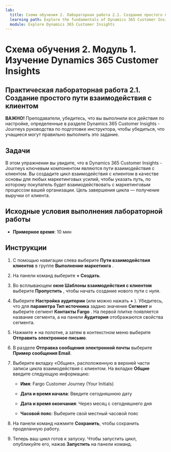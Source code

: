 ```yaml
---
lab:
  title: Схема обучения 2. Лабораторная работа 2.1. Создание простого пути взаимодействия с клиентом
  learning path: Explore the fundamentals of Dynamics 365 Customer Insights
  module: Explore Dynamics 365 Customer Insights
---
```


Схема обучения 2. Модуль 1. Изучение Dynamics 365 Customer Insights
========================

## Практическая лабораторная работа 2.1. Создание простого пути взаимодействия с клиентом

**ВАЖНО!** Преподаватели, убедитесь, что вы выполнили все действия по настройке, определенные в разделе Dynamics 365 Customer Insights - Journeys руководства по подготовке инструктора, чтобы убедиться, что учащиеся могут правильно выполнить это задание.   

## Задачи

В этом упражнении вы увидите, что в Dynamics 365 Customer Insights - Journeys ключевым компонентом являются пути взаимодействия с клиентом. Вы создадите цикл взаимодействия с клиентом в качестве основы для любых маркетинговых усилий, чтобы указать путь, по которому покупатель будет взаимодействовать с маркетинговым процессом вашей организации. Цель завершения цикла — получение выручки от клиента. 

## Исходные условия выполнения лабораторной работы

  - **Примерное время**: 10 мин

## Инструкции
1. С помощью навигации слева выберите **Пути взаимодействия клиентов** в группе **Выполнение маркетинга** .

2. На панели команд выберите **+ Создать**.

3. Во всплывающем **окне Шаблоны взаимодействия с клиентом** выберите **Пропустить** , чтобы начать создание нового пути с нуля.
4. Выберите **Настройка аудитории** (или можно нажать **+** ). Убедитесь, что для **параметра Тип источника** задано значение **Сегмент** и выберите сегмент **Контакты Fargo** . На первой плитке появляется название сегмента, а на панели **Аудитория** отображаются свойства сегмента.

5. Нажмите **+** на полотне, а затем в контекстном меню выберите **Отправить электронное письмо**.

6. В разделе **Отправка сообщения электронной почты** выберите **Пример сообщения Email**.

7. Выберите вкладку «Общие», расположенную в верхней части записи цикла взаимодействия с клиентом. На вкладке **Общие** введите следующую информацию:

    - **Имя**: Fargo Customer Journey (Your Initials) 

    - **Дата и время начала**: Введите сегодняшнюю дату

    - **Дата и время окончания**: Через месяц с сегодняшнего дня

    - **Часовой пояс**: Выберите свой местный часовой пояс

8. На панели команд нажмите **Сохранить**, чтобы сохранить проделанную работу.

9. Теперь ваш цикл готов к запуску. Чтобы запустить цикл, опубликуйте его, нажав **Запустить** на панели команд.

